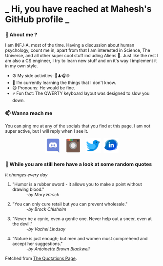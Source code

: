 # **_ Hi, you have reached at Mahesh's GitHub profile _**
### 🌸 About me ?
I am INFJ-A, most of the time. Having a discussion about human psychology, count me in, apart from that I am interested in Science, The Universe, and all other super cool stuff including Aliens 🤫. Just like the rest I am also a CS engineer, I try to learn new stuff and on it's way I implement it in my own style. 
- ☮ My side activities: 🎨♟🎧🌐
- 🌱 I’m currently learning the things that I don't know.
- 😄 Pronouns: He would be fine.
- ⚡ Fun fact: The QWERTY keyboard layout was designed to slow you down.

### 📫 Wanna reach me
You can ping me at any of the socials that you find at this page. I am not super active, but I will reply when I see it.
<p align="center">
<a href="https://discordapp.com/users/733328856957714472"><img src="./Assets/Papirus-Team-Papirus-Apps-Discord.svg" height="50px" width="50px" ></a>&nbsp; &nbsp;  
<a href ="https://instagram.com/obl1v_on"><img src="./Assets/Papirus-Team-Papirus-Apps-Instagram.svg" height="50px" width="50px" ></a>&nbsp;  &nbsp; 
<a href ="https://twitter.com/MaheshN2000"><img src="./Assets/Papirus-Team-Papirus-Apps-Twitter.svg" height ="50px" width="50px" ></a>&nbsp;
<a href ="https://linkedin.com/in/mahesh2000"><img src="./Assets/in.png" height ="50px" width="50px" ></a>

</p>



### 🔰 While you are still here have a look at some random quotes
*It changes every day*

<!-- BLOG-POST-LIST:START -->
 1.  "Humor is a rubber sword - it allows you to make a point without drawing blood." <br> &emsp;&emsp;&emsp; <i>-by Mary Hirsch</i> 

 2.  "You can only cure retail but you can prevent wholesale." <br> &emsp;&emsp;&emsp; <i>-by Brock Chisholm</i> 

 3.  "Never be a cynic, even a gentle one. Never help out a sneer, even at the devil." <br> &emsp;&emsp;&emsp; <i>-by Vachel Lindsay</i> 

 4.  "Nature is just enough; but men and women must comprehend and accept her suggestions." <br> &emsp;&emsp;&emsp; <i>-by Antoinette Brown Blackwell</i> 
<!-- BLOG-POST-LIST:END -->
Fetched from <a href="http://www.quotationspage.com/data/mqotd.rss"> The Quotations Page</a>.
<!-- The above quotes are fetched from " http://www.quotationspage.com/data/mqotd.rss " and the github action used was gautamkrishnar/blog-post-workflow@master -->
